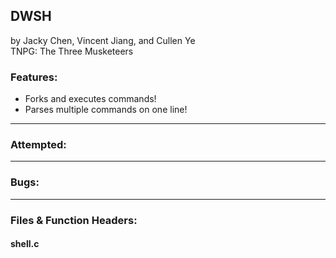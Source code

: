 ## DWSH
by Jacky Chen, Vincent Jiang, and Cullen Ye\
TNPG: The Three Musketeers

### Features:
- Forks and executes commands!
- Parses multiple commands on one line!

---

### Attempted:

---

### Bugs:

---

### Files & Function Headers:
#### shell.c
